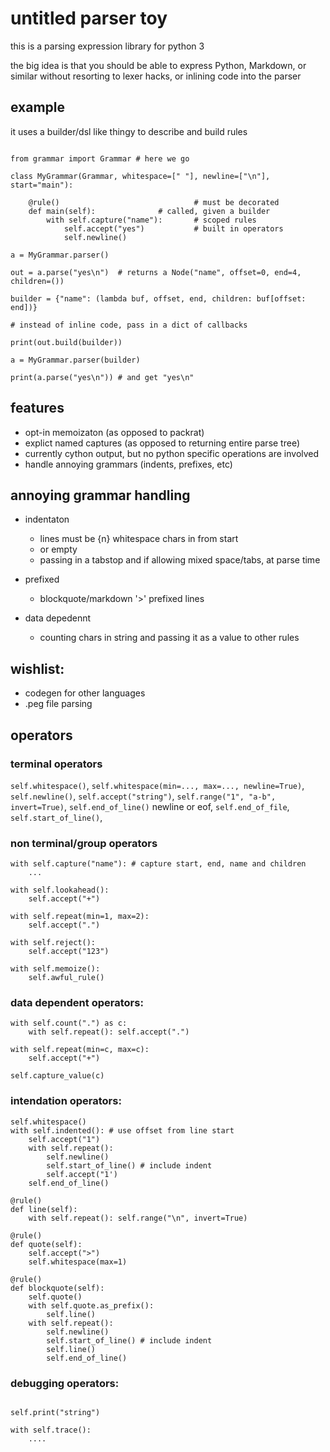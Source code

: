 # untitled parser toy

this is a parsing expression library for python 3

the big idea is that you should be able to express Python, Markdown, or similar
without resorting to lexer hacks, or inlining code into the parser

## example

it uses a builder/dsl like thingy to describe and build rules

```

from grammar import Grammar # here we go

class MyGrammar(Grammar, whitespace=[" "], newline=["\n"], start="main"):
    
    @rule()                              # must be decorated
    def main(self): 			 # called, given a builder 
        with self.capture("name"):       # scoped rules
            self.accept("yes")           # built in operators
            self.newline()

a = MyGrammar.parser()

out = a.parse("yes\n")  # returns a Node("name", offset=0, end=4, children=())

builder = {"name": (lambda buf, offset, end, children: buf[offset: end])}

# instead of inline code, pass in a dict of callbacks

print(out.build(builder))

a = MyGrammar.parser(builder)

print(a.parse("yes\n")) # and get "yes\n"

```

## features

 - opt-in memoizaton (as opposed to packrat)
 - explict named captures (as opposed to returning entire parse tree)
 - currently cython output, but no python specific operations are involved
 - handle annoying grammars (indents, prefixes, etc)


## annoying grammar handling

  - indentaton
    - lines must be {n} whitespace chars in from start
    - or empty
    - passing in a tabstop and if allowing mixed space/tabs, at parse time

  - prefixed
    - blockquote/markdown '>' prefixed lines

  - data depedennt
    - counting chars in string and passing it as a value to other rules


## wishlist:

- codegen for other languages
- .peg file parsing

## operators

### terminal operators

`self.whitespace()`, `self.whitespace(min=..., max=..., newline=True)`, `self.newline()`, `self.accept("string")`, `self.range("1", "a-b", invert=True)`,
`self.end_of_line()` newline or eof, `self.end_of_file`, `self.start_of_line()`,


### non terminal/group operators

```
with self.capture("name"): # capture start, end, name and children
	...

with self.lookahead():
	self.accept("+")

with self.repeat(min=1, max=2):
	self.accept(".")

with self.reject():
	self.accept("123")

with self.memoize():
	self.awful_rule()
```

### data dependent operators:

```
with self.count(".") as c:
    with self.repeat(): self.accept(".")

with self.repeat(min=c, max=c):
    self.accept("+")

self.capture_value(c)
```

### intendation operators:

```
self.whitespace()
with self.indented(): # use offset from line start
	self.accept("1")
	with self.repeat():
	    self.newline()
	    self.start_of_line() # include indent
	    self.accept("1')
	self.end_of_line()
```

```
@rule()
def line(self):
    with self.repeat(): self.range("\n", invert=True)

@rule()
def quote(self):
    self.accept(">")
    self.whitespace(max=1)

@rule()
def blockquote(self):
    self.quote()
    with self.quote.as_prefix():
        self.line()
	with self.repeat():
	    self.newline()
	    self.start_of_line() # include indent
	    self.line()
        self.end_of_line()
```


### debugging operators:

```

self.print("string")

with self.trace():
	....
```


